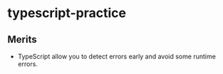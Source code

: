 # typescript-practice

## Merits
 - TypeScript allow you to detect errors early and avoid some runtime errors.